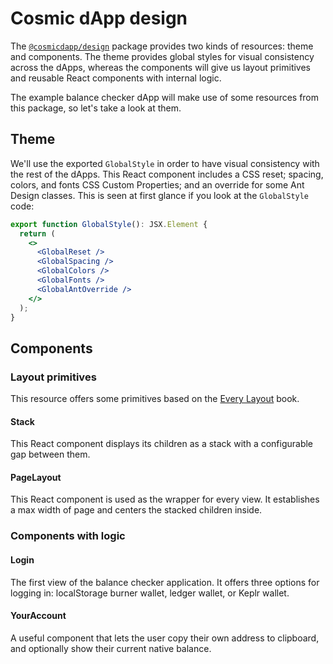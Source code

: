 # Cosmic dApp design

The [`@cosmicdapp/design`](https://github.com/CosmWasm/dApps/tree/master/packages/design) package provides two kinds of resources: theme and components. The theme provides global styles for visual consistency across the dApps, whereas the components will give us layout primitives and reusable React components with internal logic.

The example balance checker dApp will make use of some resources from this package, so let's take a look at them.

## Theme

We'll use the exported `GlobalStyle` in order to have visual consistency with the rest of the dApps. This React component includes a CSS reset; spacing, colors, and fonts CSS Custom Properties; and an override for some Ant Design classes. This is seen at first glance if you look at the `GlobalStyle` code:

```jsx
export function GlobalStyle(): JSX.Element {
  return (
    <>
      <GlobalReset />
      <GlobalSpacing />
      <GlobalColors />
      <GlobalFonts />
      <GlobalAntOverride />
    </>
  );
}
```

## Components

### Layout primitives

This resource offers some primitives based on the [Every Layout](https://every-layout.dev) book.

#### Stack

This React component displays its children as a stack with a configurable gap between them.

#### PageLayout

This React component is used as the wrapper for every view. It establishes a max width of page and centers the stacked children inside.

### Components with logic

#### Login

The first view of the balance checker application. It offers three options for logging in: localStorage burner wallet, ledger wallet, or Keplr wallet.

#### YourAccount

A useful component that lets the user copy their own address to clipboard, and optionally show their current native balance.
